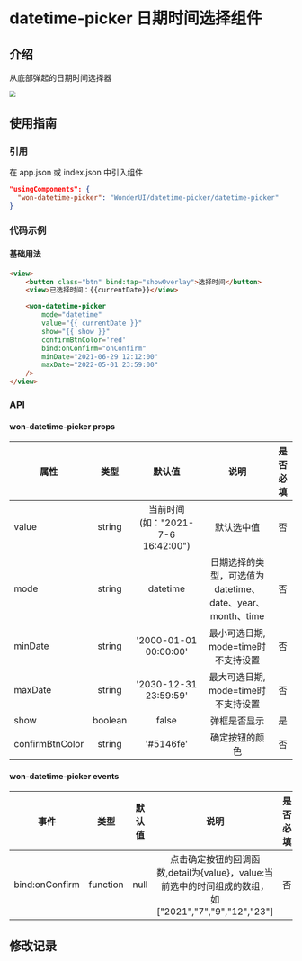 
<!--
 * @Description: 日期时间选择组件
 * @Author: huoyuhuan
 * @Date: 2021-07-13 20:18:04
-->
# datetime-picker  日期时间选择组件

## 介绍

从底部弹起的日期时间选择器

<img src="https://j1.58cdn.com.cn/jinrong/images/ems1627981181631b1e5fa9e1726.png" style="zoom:70%">

## 使用指南

### 引用

在 app.json 或 index.json 中引入组件

```json
"usingComponents": {
  "won-datetime-picker": "WonderUI/datetime-picker/datetime-picker"
}
```

### 代码示例
#### 基础用法

```html
<view>
    <button class="btn" bind:tap="showOverlay">选择时间</button>
    <view>已选择时间：{{currentDate}}</view>

    <won-datetime-picker 
        mode="datetime"
        value="{{ currentDate }}"
        show="{{ show }}"
        confirmBtnColor='red'
        bind:onConfirm="onConfirm"
        minDate="2021-06-29 12:12:00"
        maxDate="2022-05-01 23:59:00"
    />
</view>
```

### API

#### won-datetime-picker props

| 属性 | 类型 | 默认值 | 说明 |是否必填 |
| ---- |:----:|:-------:| :----------:| :----------:|
| value | string | 当前时间(如："2021-7-6 16:42:00") | 默认选中值 | 否
| mode | string | datetime | 日期选择的类型，可选值为 datetime、date、year、month、time | 否
| minDate | string | '2000-01-01 00:00:00' | 最小可选日期, mode=time时不支持设置 | 否
| maxDate | string | '2030-12-31 23:59:59' | 最大可选日期, mode=time时不支持设置 | 否
| show | boolean | false | 弹框是否显示 | 是
| confirmBtnColor | string | '#5146fe' | 确定按钮的颜色 | 否

#### won-datetime-picker events
| 事件 | 类型 | 默认值 | 说明 |是否必填 |
| ---- |:----:|:-------:| :----------:| :----------:|
| bind:onConfirm | function | null | 点击确定按钮的回调函数,detail为{value}，value:当前选中的时间组成的数组，如["2021","7","9","12","23"] | 否


## 修改记录
